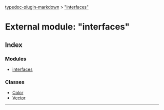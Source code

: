 [typedoc-plugin-markdown](../README.md) > ["interfaces"](../modules/_interfaces_.md)



# External module: "interfaces"

## Index

### Modules

* [interfaces](_interfaces_.interfaces.md)


### Classes

* [Color](../classes/_interfaces_.color.md)
* [Vector](../classes/_interfaces_.vector.md)



---
